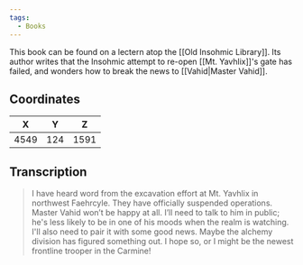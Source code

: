 ```yaml
---
tags:
  - Books
---
```


This book can be found on a lectern atop the [[Old Insohmic Library]]. Its author writes that the Insohmic attempt to re-open [[Mt. Yavhlix]]'s gate has failed, and wonders how to break the news to [[Vahid|Master Vahid]].

## Coordinates
| **X** | **Y** | **Z** |
| :---: | :---: | :---: |
| 4549  |  124  | 1591  |

## Transcription
> I have heard word from the excavation effort at Mt. Yavhlix in northwest Faehrcyle. They have officially suspended operations. Master Vahid won’t be happy at all. I’ll need to talk to him in public; he's less likely to be in one of his moods when the realm is watching. I'll also need to pair it with some good news. Maybe the alchemy division has figured something out. I hope so, or I might be the newest frontline trooper in the Carmine!
